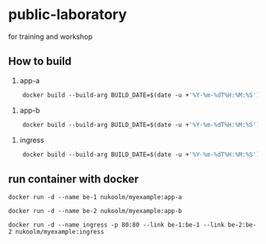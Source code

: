 # public-laboratory
for training and workshop

## How to build

1. app-a

```Dockerfile
    docker build --build-arg BUILD_DATE=$(date -u +'%Y-%m-%dT%H:%M:%S') -f Dockerfile-appA .  -t [Your repository]
```

1. app-b

```Dockerfile
    docker build --build-arg BUILD_DATE=$(date -u +'%Y-%m-%dT%H:%M:%S') -f Dockerfile-appB .  -t [Your repository]
```

1. ingress

```Dockerfile
    docker build --build-arg BUILD_DATE=$(date -u +'%Y-%m-%dT%H:%M:%S') -f Dockerfile-ingress .  -t [Your repository]
```

## run container with docker

```
docker run -d --name be-1 nukoolm/myexample:app-a

docker run -d --name be-2 nukoolm/myexample:app-b

docker run -d --name ingress -p 80:80 --link be-1:be-1 --link be-2:be-2 nukoolm/myexample:ingress
```

